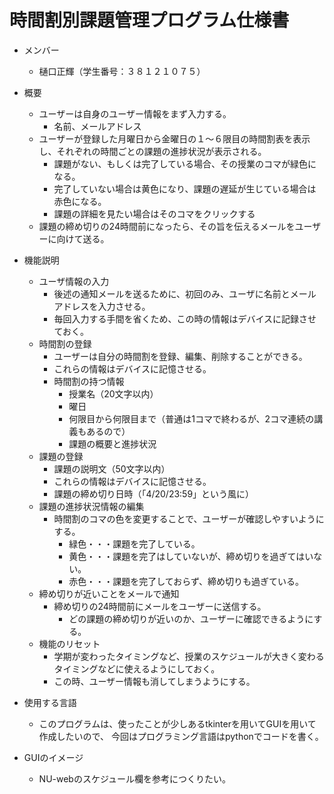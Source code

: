 # 時間割別課題管理プログラム仕様書

* メンバー
    * 樋口正輝（学生番号：３８１２１０７５）

* 概要
    * ユーザーは自身のユーザー情報をまず入力する。
        * 名前、メールアドレス
    * ユーザーが登録した月曜日から金曜日の１～６限目の時間割表を表示し、それぞれの時間ごとの課題の進捗状況が表示される。
        * 課題がない、もしくは完了している場合、その授業のコマが緑色になる。
        * 完了していない場合は黄色になり、課題の遅延が生じている場合は赤色になる。
        * 課題の詳細を見たい場合はそのコマをクリックする
    * 課題の締め切りの24時間前になったら、その旨を伝えるメールをユーザーに向けて送る。

* 機能説明
    * ユーザ情報の入力
        * 後述の通知メールを送るために、初回のみ、ユーザに名前とメールアドレスを入力させる。
        * 毎回入力する手間を省くため、この時の情報はデバイスに記録させておく。
    * 時間割の登録
        * ユーザーは自分の時間割を登録、編集、削除することができる。
        * これらの情報はデバイスに記憶させる。
        * 時間割の持つ情報
            * 授業名（20文字以内）
            * 曜日
            * 何限目から何限目まで（普通は1コマで終わるが、2コマ連続の講義もあるので）
            * 課題の概要と進捗状況
    * 課題の登録
        * 課題の説明文（50文字以内）
        * これらの情報はデバイスに記憶させる。
        * 課題の締め切り日時（「4/20/23:59」という風に）
    * 課題の進捗状況情報の編集
        * 時間割のコマの色を変更することで、ユーザーが確認しやすいようにする。
            * 緑色・・・課題を完了している。
            * 黄色・・・課題を完了はしていないが、締め切りを過ぎてはいない。
            * 赤色・・・課題を完了しておらず、締め切りも過ぎている。
    * 締め切りが近いことをメールで通知
        * 締め切りの24時間前にメールをユーザーに送信する。
            * どの課題の締め切りが近いのか、ユーザーに確認できるようにする。
    * 機能のリセット
        * 学期が変わったタイミングなど、授業のスケジュールが大きく変わるタイミングなどに使えるようにしておく。
        * この時、ユーザー情報も消してしまうようにする。

* 使用する言語
    * このプログラムは、使ったことが少しあるtkinterを用いてGUIを用いて作成したいので、
      今回はプログラミング言語はpythonでコードを書く。

* GUIのイメージ
    * NU-webのスケジュール欄を参考につくりたい。
